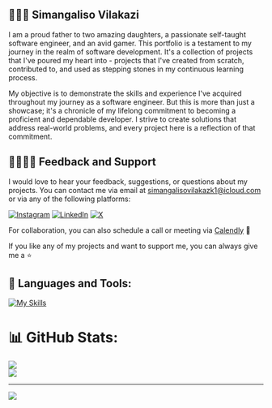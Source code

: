## 🧗🏾‍♂️ Simangaliso Vilakazi 

I am a proud father to two amazing daughters, a passionate self-taught software engineer, and an avid gamer. This portfolio is a testament to my journey in the realm of software development. It's a collection of projects that I've poured my heart into - projects that I've created from scratch, contributed to, and used as stepping stones in my continuous learning process.

My objective is to demonstrate the skills and experience I've acquired throughout my journey as a software engineer. But this is more than just a showcase; it's a chronicle of my lifelong commitment to becoming a proficient and dependable developer. I strive to create solutions that address real-world problems, and every project here is a reflection of that commitment. 

## 🫱🏾‍🫲🏾 Feedback and Support
I would love to hear your feedback, suggestions, or questions about my projects. You can contact me via email at simangalisovilakazk1@icloud.com or via any of the following platforms:

[![Instagram](https://skillicons.dev/icons?i=instagram)](https://instagram.com/smngvlkz) [![LinkedIn](https://skillicons.dev/icons?i=linkedin)](https://linkedin.com/in/smngvlkz) [![X](https://skillicons.dev/icons?i=x)](https://x.com/SmangaDev) 

For collaboration, you can also schedule a call or meeting via [Calendly](https://calendly.com/simangalisovilakazk1) 📅

If you like any of my projects and want to support me, you can always give me a ⭐

## 🧰 Languages and Tools:
[![My Skills](https://skillicons.dev/icons?i=bash,c,py,js,ts,cs,css,ruby,linux,html,react,vim,tailwind,git,github,nextjs,nestjs,nodejs,mongodb,mysql,prisma&perline=25)](https://skillicons.dev)

# 📊 GitHub Stats:
![](https://github-readme-stats.vercel.app/api/top-langs/?username=smngvlkz&theme=default&hide_border=true&include_all_commits=false&count_private=false&layout=compact)</br>
![](https://github-readme-stats.vercel.app/api?username=smngvlkz&theme=default&hide_border=true&include_all_commits=false&count_private=false)


---
[![](https://visitcount.itsvg.in/api?id=smngvlkz&icon=0&color=0)](https://visitcount.itsvg.in)

<!-- Proudly created with GPRM ( https://gprm.itsvg.in ) -->
